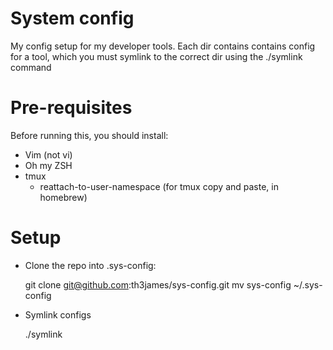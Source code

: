 System config
==========

My config setup for my developer tools. Each dir contains
contains config for a tool, which you must symlink to the correct
dir using the ./symlink command

# Pre-requisites
Before running this, you should install:
  
  * Vim (not vi)
  * Oh my ZSH
  * tmux
    * reattach-to-user-namespace (for tmux copy and paste, in homebrew)

# Setup
* Clone the repo into .sys-config:

    git clone git@github.com:th3james/sys-config.git
    mv sys-config ~/.sys-config

* Symlink configs

    ./symlink
